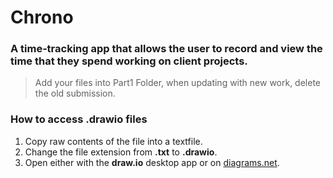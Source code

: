 
# Chrono
### A time‐tracking app that allows the user to record and view the time that they spend working on client projects.

>Add your files into Part1 Folder, when updating with new work, delete the old submission.

### How to access .drawio files

1. Copy raw contents of the file into a textfile.  
2. Change the file extension from __.txt__ to __.drawio__.  
3. Open either with the __draw.io__ desktop app or on [diagrams.net](https://www.diagrams.net/ "Security-first diagramming for teams.").
